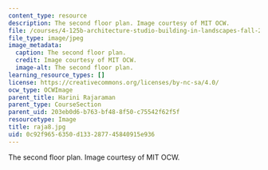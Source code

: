 ```yaml
---
content_type: resource
description: The second floor plan. Image courtesy of MIT OCW.
file: /courses/4-125b-architecture-studio-building-in-landscapes-fall-2005/0c92f9656350d133287745840915e936_raja8.jpg
file_type: image/jpeg
image_metadata:
  caption: The second floor plan.
  credit: Image courtesy of MIT OCW.
  image-alt: The second floor plan.
learning_resource_types: []
license: https://creativecommons.org/licenses/by-nc-sa/4.0/
ocw_type: OCWImage
parent_title: Harini Rajaraman
parent_type: CourseSection
parent_uid: 203eb0d6-b763-bf48-8f50-c75542f62f5f
resourcetype: Image
title: raja8.jpg
uid: 0c92f965-6350-d133-2877-45840915e936
---
```

The second floor plan. Image courtesy of MIT OCW.